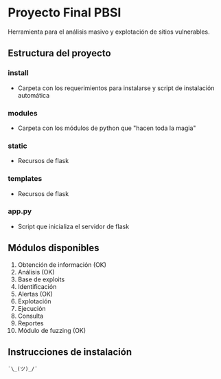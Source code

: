 # Proyecto Final PBSI
Herramienta para el análisis masivo y explotación de sitios vulnerables.

## Estructura del proyecto

### install
+ Carpeta con los requerimientos para instalarse y script de instalación automática
### modules
+ Carpeta con los módulos de python que "hacen toda la magia"
### static 
+ Recursos de flask
### templates
+ Recursos de flask
### app.py
+ Script que inicializa el servidor de flask

## Módulos disponibles
1. Obtención de información (OK)
1. Análisis (OK)
1. Base de exploits
1. Identificación
1. Alertas (OK)
1. Explotación
1. Ejecución
1. Consulta
1. Reportes
1. Módulo de fuzzing (OK)

## Instrucciones de instalación
`¯\_(ツ)_/¯`
